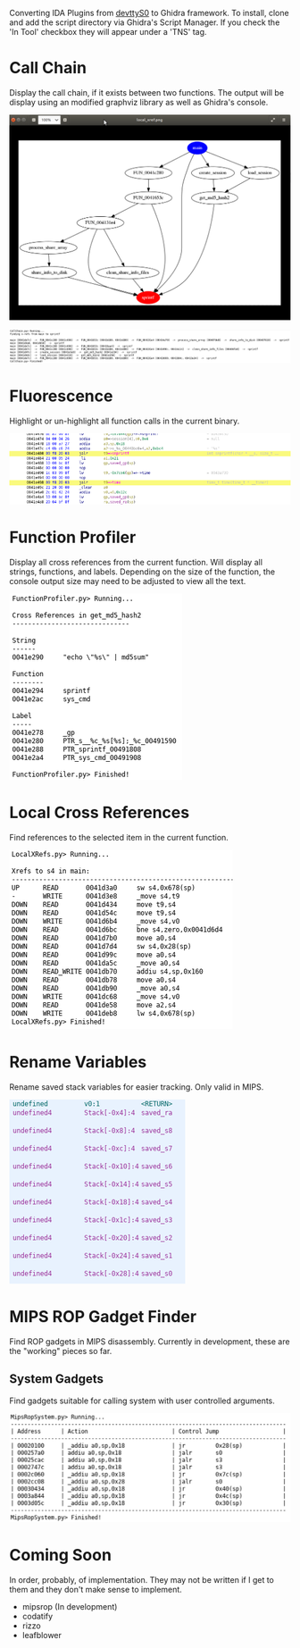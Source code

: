Converting IDA Plugins from [devttyS0](https://github.com/devttys0/ida) to 
Ghidra framework. To install, clone and add the script directory via Ghidra's 
Script Manager. If you check the 'In Tool' checkbox they will appear under a 
'TNS' tag. 

# Call Chain
Display the call chain, if it exists between two functions. The output will 
be display using an modified graphviz library as well as Ghidra's console.

![Call Chain Graph](./img/call_chain_graph.png)

![Call Chain Text](./img/call_chain_text.png)

# Fluorescence
Highlight or un-highlight all function calls in the current binary.

![Highlighted function calls](./img/fluorescence.png)

# Function Profiler
Display all cross references from the current function. Will display all 
strings, functions, and labels. Depending on the size of the function, the 
console output size may need to be adjusted to view all the text.

![Function Profiler Output](./img/function_profiler.png)

# Local Cross References
Find references to the selected item in the current function.

![Local Cross References](./img/local_xrefs.png)

# Rename Variables
Rename saved stack variables for easier tracking. Only valid in MIPS.

![Rename stack variables](./img/rename_variables.png)

# MIPS ROP Gadget Finder
Find ROP gadgets in MIPS disassembly. Currently in development, these are the 
"working" pieces so far.
## System Gadgets
Find gadgets suitable for calling system with user controlled arguments.

![System Gadgets](./img/system_gadget.png)


# Coming Soon
In order, probably, of implementation. They may not be written if I get to them
and they don't make sense to implement.

* mipsrop (In development)
* codatify
* rizzo
* leafblower
